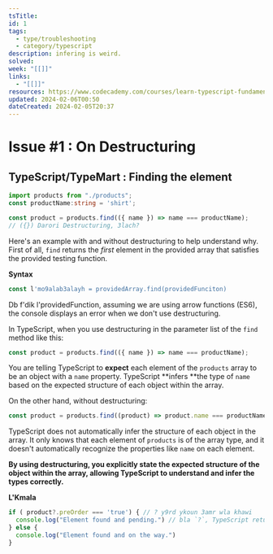 ```yaml
---
tsTitle: 
id: 1
tags:
  - type/troubleshooting
  - category/typescript
description: infering is weird.
solved: 
week: "[[]]"
links:
  - "[[]]"
resources: https://www.codecademy.com/courses/learn-typescript-fundamentals/projects/typemart
updated: 2024-02-06T00:50
dateCreated: 2024-02-05T20:37
---
```


# Issue #1 : On Destructuring 
## TypeScript/TypeMart : Finding the element

```ts
import products from "./products";
const productName:string = 'shirt';

const product = products.find(({ name }) => name === productName);
// ({}) Darori Destructuring, 3lach? 
```
Here's an example with and without destructuring to help understand why. First of all, `find` returns the *first* element in the provided array that satisfies the provided testing function. 

**Syntax**

```ts
const l'mo9alab3alayh = providedArray.find(providedFunciton)
```

Db f'dik l'providedFunction, assuming we are using arrow functions (ES6), the console displays an error when we don't use destructuring. 

In TypeScript, when you use destructuring in the parameter list of the `find` method like this:

```typescript
const product = products.find(({ name }) => name === productName);
```

You are telling TypeScript to **expect** each element of the `products` array to be an object with a `name` property. TypeScript **infers **the type of `name` based on the expected structure of each object within the array.

On the other hand, without destructuring:

```typescript
const product = products.find((product) => product.name === productName);
```

TypeScript does not automatically infer the structure of each object in the array. It only knows that each element of `products` is of the array type, and it doesn't automatically recognize the properties like `name` on each element.

**By using destructuring, you explicitly state the expected structure of the object within the array, allowing TypeScript to understand and infer the types correctly.**

**L'Kmala**
```ts
if ( product?.preOrder === 'true') { // ? y9rd ykoun 3amr wla khawi
  console.log("Element found and pending.") // bla `?`, TypeScript returns an error, since product can *possibly* be undefined.
} else {
  console.log("Element found and on the way.")
}
```
